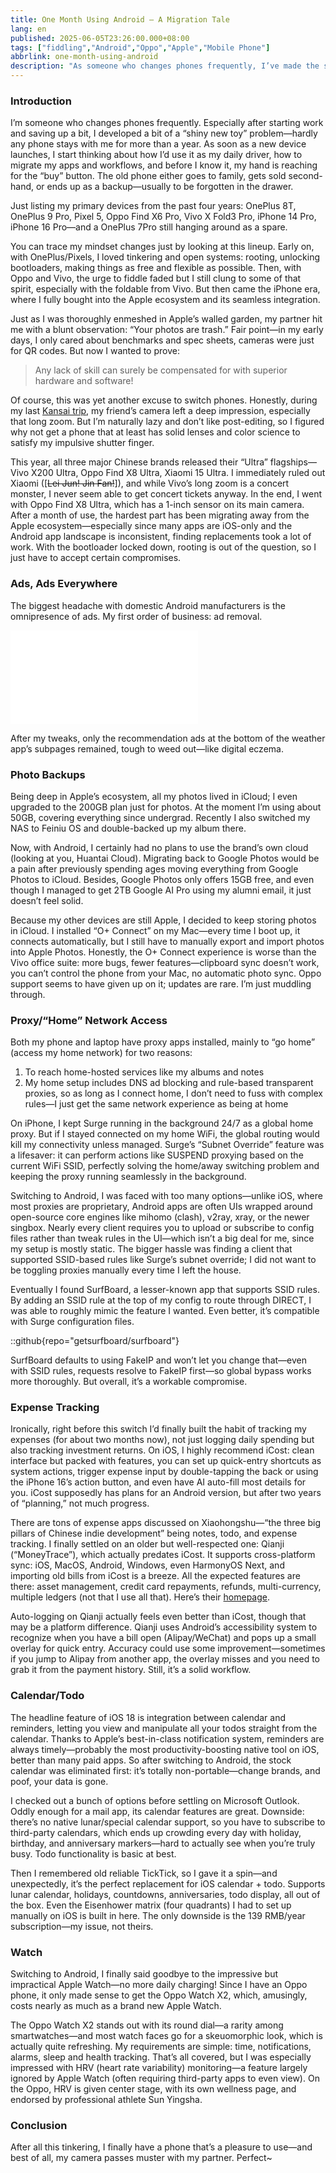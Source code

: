 ```yaml
---
title: One Month Using Android – A Migration Tale
lang: en
published: 2025-06-05T23:26:00.000+08:00
tags: ["fiddling","Android","Oppo","Apple","Mobile Phone"]
abbrlink: one-month-using-android
description: "As someone who changes phones frequently, I’ve made the switch from OnePlus to iPhone, gradually shifting from the joy of tinkering to a reliance on ecosystems. Recently, at the suggestion of my partner, I picked up an Oppo Find X8 Ultra, mainly to upgrade my photography game. Although deeply ingrained in the Apple ecosystem, migrating apps made me realize the Android app landscape is still hit-or-miss and searching for alternatives can be a challenge. After a month, the friction and adaptation between platforms has been palpable."
---
```

### Introduction

I’m someone who changes phones frequently. Especially after starting work and saving up a bit, I developed a bit of a “shiny new toy” problem—hardly any phone stays with me for more than a year. As soon as a new device launches, I start thinking about how I’d use it as my daily driver, how to migrate my apps and workflows, and before I know it, my hand is reaching for the “buy” button. The old phone either goes to family, gets sold second-hand, or ends up as a backup—usually to be forgotten in the drawer.

Just listing my primary devices from the past four years: OnePlus 8T, OnePlus 9 Pro, Pixel 5, Oppo Find X6 Pro, Vivo X Fold3 Pro, iPhone 14 Pro, iPhone 16 Pro—and a OnePlus 7Pro still hanging around as a spare.

You can trace my mindset changes just by looking at this lineup. Early on, with OnePlus/Pixels, I loved tinkering and open systems: rooting, unlocking bootloaders, making things as free and flexible as possible. Then, with Oppo and Vivo, the urge to fiddle faded but I still clung to some of that spirit, especially with the foldable from Vivo. But then came the iPhone era, where I fully bought into the Apple ecosystem and its seamless integration.

Just as I was thoroughly enmeshed in Apple’s walled garden, my partner hit me with a blunt observation: “Your photos are trash.” Fair point—in my early days, I only cared about benchmarks and spec sheets, cameras were just for QR codes. But now I wanted to prove:

> Any lack of skill can surely be compensated for with superior hardware and software!

Of course, this was yet another excuse to switch phones. Honestly, during my last [Kansai trip](/travels/kansai-202504), my friend’s camera left a deep impression, especially that long zoom. But I’m naturally lazy and don’t like post-editing, so I figured why not get a phone that at least has solid lenses and color science to satisfy my impulsive shutter finger.

This year, all three major Chinese brands released their “Ultra” flagships—Vivo X200 Ultra, Oppo Find X8 Ultra, Xiaomi 15 Ultra. I immediately ruled out Xiaomi ([<del>Lei Jun! Jin Fan!</del>]), and while Vivo’s long zoom is a concert monster, I never seem able to get concert tickets anyway. In the end, I went with Oppo Find X8 Ultra, which has a 1-inch sensor on its main camera. After a month of use, the hardest part has been migrating away from the Apple ecosystem—especially since many apps are iOS-only and the Android app landscape is inconsistent, finding replacements took a lot of work. With the bootloader locked down, rooting is out of the question, so I just have to accept certain compromises.

### Ads, Ads Everywhere

The biggest headache with domestic Android manufacturers is the omnipresence of ads. My first order of business: ad removal.

<iframe src="//player.bilibili.com/player.html?isOutside=true&aid=113746622021969&bvid=BV18c6JYLEmw&cid=27626637570&p=1&autoplay=0" scrolling="no" border="0" frameborder="no" framespacing="0" allowfullscreen="true"></iframe>

After my tweaks, only the recommendation ads at the bottom of the weather app’s subpages remained, tough to weed out—like digital eczema.

### Photo Backups

Being deep in Apple’s ecosystem, all my photos lived in iCloud; I even upgraded to the 200GB plan just for photos. At the moment I’m using about 50GB, covering everything since undergrad. Recently I also switched my NAS to Feiniu OS and double-backed up my album there.

Now, with Android, I certainly had no plans to use the brand’s own cloud (looking at you, Huantai Cloud). Migrating back to Google Photos would be a pain after previously spending ages moving everything from Google Photos to iCloud. Besides, Google Photos only offers 15GB free, and even though I managed to get 2TB Google AI Pro using my alumni email, it just doesn’t feel solid.

Because my other devices are still Apple, I decided to keep storing photos in iCloud. I installed “O+ Connect” on my Mac—every time I boot up, it connects automatically, but I still have to manually export and import photos into Apple Photos. Honestly, the O+ Connect experience is worse than the Vivo office suite: more bugs, fewer features—clipboard sync doesn’t work, you can’t control the phone from your Mac, no automatic photo sync. Oppo support seems to have given up on it; updates are rare. I’m just muddling through.

### Proxy/“Home” Network Access

Both my phone and laptop have proxy apps installed, mainly to “go home” (access my home network) for two reasons:
1. To reach home-hosted services like my albums and notes
2. My home setup includes DNS ad blocking and rule-based transparent proxies, so as long as I connect home, I don’t need to fuss with complex rules—I just get the same network experience as being at home

On iPhone, I kept Surge running in the background 24/7 as a global home proxy. But if I stayed connected on my home WiFi, the global routing would kill my connectivity unless managed. Surge’s “Subnet Override” feature was a lifesaver: it can perform actions like SUSPEND proxying based on the current WiFi SSID, perfectly solving the home/away switching problem and keeping the proxy running seamlessly in the background.

Switching to Android, I was faced with too many options—unlike iOS, where most proxies are proprietary, Android apps are often UIs wrapped around open-source core engines like mihomo (clash), v2ray, xray, or the newer singbox. Nearly every client requires you to upload or subscribe to config files rather than tweak rules in the UI—which isn’t a big deal for me, since my setup is mostly static. The bigger hassle was finding a client that supported SSID-based rules like Surge’s subnet override; I did not want to be toggling proxies manually every time I left the house.

Eventually I found SurfBoard, a lesser-known app that supports SSID rules. By adding an SSID rule at the top of my config to route through DIRECT, I was able to roughly mimic the feature I wanted. Even better, it’s compatible with Surge configuration files.

::github{repo="getsurfboard/surfboard"}

SurfBoard defaults to using FakeIP and won’t let you change that—even with SSID rules, requests resolve to FakeIP first—so global bypass works more thoroughly. But overall, it’s a workable compromise.

### Expense Tracking

Ironically, right before this switch I’d finally built the habit of tracking my expenses (for about two months now), not just logging daily spending but also tracking investment returns. On iOS, I highly recommend iCost: clean interface but packed with features, you can set up quick-entry shortcuts as system actions, trigger expense input by double-tapping the back or using the iPhone 16’s action button, and even have AI auto-fill most details for you. iCost supposedly has plans for an Android version, but after two years of “planning,” not much progress.

There are tons of expense apps discussed on Xiaohongshu—“the three big pillars of Chinese indie development” being notes, todo, and expense tracking. I finally settled on an older but well-respected one: Qianji (“MoneyTrace”), which actually predates iCost. It supports cross-platform sync: iOS, MacOS, Android, Windows, even HarmonyOS Next, and importing old bills from iCost is a breeze. All the expected features are there: asset management, credit card repayments, refunds, multi-currency, multiple ledgers (not that I use all that). Here’s their [homepage](https://qianjiapp.com).

Auto-logging on Qianji actually feels even better than iCost, though that may be a platform difference. Qianji uses Android’s accessibility system to recognize when you have a bill open (Alipay/WeChat) and pops up a small overlay for quick entry. Accuracy could use some improvement—sometimes if you jump to Alipay from another app, the overlay misses and you need to grab it from the payment history. Still, it’s a solid workflow.

### Calendar/Todo

The headline feature of iOS 18 is integration between calendar and reminders, letting you view and manipulate all your todos straight from the calendar. Thanks to Apple’s best-in-class notification system, reminders are always timely—probably the most productivity-boosting native tool on iOS, better than many paid apps. So after switching to Android, the stock calendar was eliminated first: it’s totally non-portable—change brands, and poof, your data is gone.

I checked out a bunch of options before settling on Microsoft Outlook. Oddly enough for a mail app, its calendar features are great. Downside: there’s no native lunar/special calendar support, so you have to subscribe to third-party calendars, which ends up crowding every day with holiday, birthday, and anniversary markers—hard to actually see when you’re truly busy. Todo functionality is basic at best.

Then I remembered old reliable TickTick, so I gave it a spin—and unexpectedly, it’s the perfect replacement for iOS calendar + todo. Supports lunar calendar, holidays, countdowns, anniversaries, todo display, all out of the box. Even the Eisenhower matrix (four quadrants) I had to set up manually on iOS is built in here. The only downside is the 139 RMB/year subscription—my issue, not theirs.

### Watch

Switching to Android, I finally said goodbye to the impressive but impractical Apple Watch—no more daily charging! Since I have an Oppo phone, it only made sense to get the Oppo Watch X2, which, amusingly, costs nearly as much as a brand new Apple Watch.

The Oppo Watch X2 stands out with its round dial—a rarity among smartwatches—and most watch faces go for a skeuomorphic look, which is actually quite refreshing. My requirements are simple: time, notifications, alarms, sleep and health tracking. That’s all covered, but I was especially impressed with HRV (heart rate variability) monitoring—a feature largely ignored by Apple Watch (often requiring third-party apps to even view). On the Oppo, HRV is given center stage, with its own wellness page, and endorsed by professional athlete Sun Yingsha.

### Conclusion

After all this tinkering, I finally have a phone that’s a pleasure to use—and best of all, my camera passes muster with my partner. Perfect~